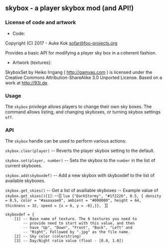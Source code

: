 
## skybox - a player skybox mod (and API!)

### License of code and artwork

* Code:

Copyright (C) 2017 - Auke Kok <sofar@foo-projects.org>

Provides a basic API for modifying a player sky box in a coherent
fashion.

* Artwork (textures):

SkyboxSet by Heiko Irrgang ( http://gamvas.com ) is licensed under
the Creative Commons Attribution-ShareAlike 3.0 Unported License.
Based on a work at http://93i.de.


### Usage

The `skybox` privilege allows players to change their own sky boxes.
The command allows listing, and changing skyboxes, or turning skybox
settings `off`.

### API

The `skybox` handle can be used to perform various actions:

`skybox.clear(player)`
 -- Reverts the player skybox setting to the default.

`skybox.set(player, number)`
 -- Sets the skybox to the `number` in the list of current skyboxes.

`skybox.add(skyboxdef)`
 -- Add a new skybox with skyboxdef to the list of available skyboxes.

`skybox.get_skies()`
 -- Get a list of availiable skyboxes
 -- Example value of `skybox.get_skies()[1]`:
 --[[
     ```lua
    {"DarkStormy", "#1f2226", 0.5, { density = 0.5, color = "#aaaaaae0", ambient = "#000000",
    	height = 64, thickness = 32, speed = {x = 6, y = -6},}},
	```
 ]]


```
skyboxdef = {
	[1] -- Base name of texture. The 6 textures you need to
	    -- provide need to start with this value, and then
	    -- have "Up", "Down", "Front", "Back", "Left" and
	    -- "Right", Followed by ".jpg" as the file name.
	[2] -- Sky color (colorstring)
	[3] -- Day/Night ratio value (float - [0.0, 1.0])
